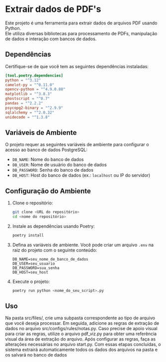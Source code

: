 # Extrair dados de PDF's

Este projeto é uma ferramenta para extrair dados de arquivos PDF usando Python.  
Ele utiliza diversas bibliotecas para processamento de PDFs, manipulação de dados e interação com bancos de dados.

## Dependências

Certifique-se de que você tem as seguintes dependências instaladas:

```toml
[tool.poetry.dependencies]
python = "^3.12"
camelot-py = "^0.11.0"
opencv-python = "^4.9.0.80"
matplotlib = "^3.8.3"
ghostscript = "^0.7"
pandas = "^2.2.2"
psycopg2-binary = "^2.9.9"
sqlalchemy = "^2.0.32"
unidecode = "^1.3.8"
```

## Variáveis de Ambiente

O projeto requer as seguintes variáveis de ambiente para configurar o acesso ao banco de dados PostgreSQL:

- `DB_NAME`: Nome do banco de dados
- `DB_USER`: Nome de usuário do banco de dados
- `DB_PASSWORD`: Senha do banco de dados
- `DB_HOST`: Host do banco de dados (ex.: `localhost` ou IP do servidor)

## Configuração do Ambiente

1. Clone o repositório:
   ```bash
   git clone <URL do repositório>
   cd <nome do repositório>
   ```

2. Instale as dependências usando Poetry:
   ```bash
   poetry install
   ```

3. Defina as variáveis de ambiente. Você pode criar um arquivo `.env` na raiz do projeto com o seguinte conteúdo:
   ```env
   DB_NAME=seu_nome_de_banco_de_dados
   DB_USER=seu_usuario
   DB_PASSWORD=sua_senha
   DB_HOST=seu_host
   ```

4. Execute o projeto:
   ```bash
   poetry run python <nome_do_seu_script>.py
   ```

## Uso

Na pasta src/files/, crie uma subpasta correspondente ao tipo de arquivo que você deseja processar. Em seguida, adicione as regras de extração de dados no arquivo src/configs/rules/notas.py. Caso precise de apoio visual para criar as regras, utilize o arquivo pdf_viz.py para obter uma referência visual da área de extração do arquivo. Após configurar as regras, faça as alterações necessárias no arquivo start.py. Com essas etapas concluídas, o sistema extrairá automaticamente todos os dados dos arquivos na pasta e os salvará no banco de dados

